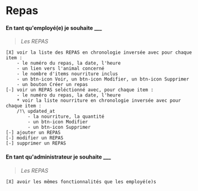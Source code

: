 # Repas


#### En tant qu'employé(e) je souhaite ___

> _Les REPAS_

    [X] voir la liste des REPAS en chronologie inversée avec pour chaque item :
        - le numéro du repas, la date, l'heure
        - un lien vers l'animal concerné
        - le nombre d'items nourriture inclus
        - un btn-icon Voir, un btn-icon Modifier, un btn-icon Supprimer
        - un bouton Créer un repas
    [-] voir un REPAS seléctionné avec, pour chaque item :
        - le numéro du repas, la date, l'heure
        * voir la liste nourriture en chronologie inversée avec pour chaque item :
        /!\ updated_at
            - la nourriture, la quantité
            - un btn-icon Modifier
            - un btn-icon Supprimer
    [-] ajouter un REPAS
    [-] modifier un REPAS
    [-] supprimer un REPAS

#### En tant qu'administrateur je souhaite ___

> _Les REPAS_

    [X] avoir les mêmes fonctionnalités que les employé(e)s
